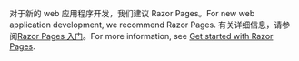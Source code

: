 <span data-ttu-id="3dbb8-101">对于新的 web 应用程序开发，我们建议 Razor Pages。</span><span class="sxs-lookup"><span data-stu-id="3dbb8-101">For new web application development, we recommend Razor Pages.</span></span> <span data-ttu-id="3dbb8-102">有关详细信息，请参阅[Razor Pages 入门](/aspnet/core/tutorials/razor-pages/razor-pages-start)。</span><span class="sxs-lookup"><span data-stu-id="3dbb8-102">For more information, see [Get started with Razor Pages](/aspnet/core/tutorials/razor-pages/razor-pages-start).</span></span>